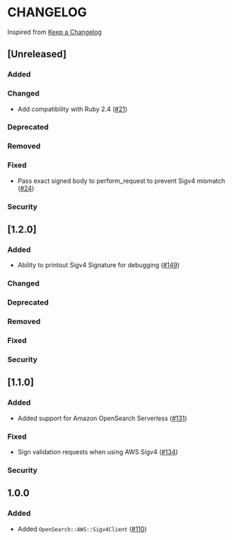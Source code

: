 # CHANGELOG
Inspired from [Keep a Changelog](https://keepachangelog.com/en/1.0.0/)

## [Unreleased]
### Added
### Changed
- Add compatibility with Ruby 2.4 ([#21](https://github.com/opensearch-project/opensearch-ruby-aws-sigv4/pull/21))
### Deprecated
### Removed
### Fixed
- Pass exact signed body to perform_request to prevent Sigv4 mismatch ([#24](https://github.com/opensearch-project/opensearch-ruby-aws-sigv4/pull/24))
### Security

## [1.2.0]
### Added
- Ability to printout Sigv4 Signature for debugging ([#149](https://github.com/opensearch-project/opensearch-ruby/issues/149))
### Changed
### Deprecated
### Removed
### Fixed
### Security

## [1.1.0]
### Added
- Added support for Amazon OpenSearch Serverless ([#131](https://github.com/opensearch-project/opensearch-ruby/issues/131))
### Fixed
- Sign validation requests when using AWS Sigv4 ([#134](https://github.com/opensearch-project/opensearch-ruby/pull/134))

### Security

## 1.0.0
### Added
- Added `OpenSearch::AWS::Sigv4Client` ([#110](https://github.com/opensearch-project/opensearch-ruby/pull/110))
